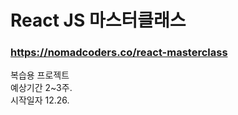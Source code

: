 # React JS 마스터클래스

### https://nomadcoders.co/react-masterclass

복습용 프로젝트  
예상기간 2~3주.  
시작일자 12.26.
